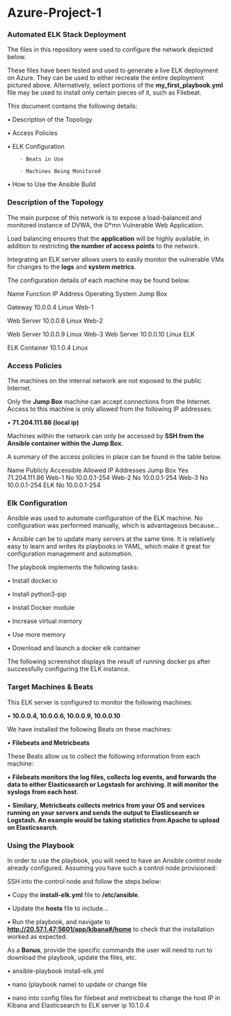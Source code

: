# Azure-Project-1

### Automated ELK Stack Deployment

The files in this repository were used to configure the network depicted below.







These files have been tested and used to generate a live ELK deployment on Azure. They can be used to either recreate the entire deployment pictured above. Alternatively, select portions of the **my_first_playbook.yml** file may be used to install only certain pieces of it, such as Filebeat.
      
This document contains the following details:
   
   • Description of the Topology
    
   • Access Policies 
   
   • ELK Configuration 
        
        ◦ Beats in Use 
        
        ◦ Machines Being Monitored 
   
   • How to Use the Ansible Build 

### Description of the Topology

The main purpose of this network is to expose a load-balanced and monitored instance of DVWA, the D*mn Vulnerable Web Application.

Load balancing ensures that the **application** will be highly available, in addition to restricting **the number of access points** to the network.
      
Integrating an ELK server allows users to easily monitor the vulnerable VMs for changes to the **logs** and **system metrics**.
      
The configuration details of each machine may be found below. 

Name
Function
IP Address
Operating System
Jump Box

Gateway
10.0.0.4
Linux
Web-1

Web Server
10.0.0.6
Linux
Web-2

Web Server
10.0.0.9
Linux
Web-3
Web Server
10.0.0.10
Linux
ELK

ELK Container
10.1.0.4
Linux

### Access Policies

The machines on the internal network are not exposed to the public Internet.

Only the **Jump Box** machine can accept connections from the Internet. Access to this machine is only allowed from the following IP addresses:
    
   • **71.204.111.86 (local ip)**

Machines within the network can only be accessed by **SSH from the Ansible container within the Jump Box**.
      
A summary of the access policies in place can be found in the table below.

Name
Publicly Accessible
Allowed IP Addresses
Jump Box
Yes
71.204.111.86
Web-1
No
10.0.0.1-254
Web-2
No
10.0.0.1-254
Web-3
No
10.0.0.1-254
ELK
No
10.0.0.1-254

### Elk Configuration

Ansible was used to automate configuration of the ELK machine. No configuration was performed manually, which is advantageous because...
    
   • Ansible can be to update many servers at the same time. It is relatively easy to learn and writes its playbooks in YAML, which make it great for configuration management and automation.

The playbook implements the following tasks:
    
   • Install docker.io
    
   • Install python3-pip
    
   • Install Docker module
    
   • Increase virtual memory
    
   • Use more memory
    
   • Download and launch a docker elk container

The following screenshot displays the result of running docker ps after successfully configuring the ELK instance.


### Target Machines & Beats

This ELK server is configured to monitor the following machines:
    
   • **10.0.0.4, 10.0.0.6, 10.0.0.9, 10.0.0.10** 

We have installed the following Beats on these machines:
    
   • **Filebeats and Metricbeats**
   
These Beats allow us to collect the following information from each machine:
    
   • **Filebeats monitors the log files, collects log events, and forwards the data to either           Elasticsearch or Logstash for archiving. It will monitor the syslogs from each host**.
    
   • **Similary, Metricbeats collects metrics from your OS and services running on your servers and sends the output to Elasticsearch or Logstash. An example would be taking statistics from Apache to upload on Elasticsearch**.

### Using the Playbook

In order to use the playbook, you will need to have an Ansible control node already configured. Assuming you have such a control node provisioned:

SSH into the control node and follow the steps below:
    
   • Copy the **install-elk.yml** file to **/etc/ansible**. 
   
   • Update the **hosts** file to include... 
  
   • Run the playbook, and navigate to **http://20.57.1.47:5601/app/kibana#/home** to check that the installation worked as expected. 
       


As a **Bonus**, provide the specific commands the user will need to run to download the playbook, update the files, etc.
    
   • ansible-playbook install-elk.yml
    
   • nano (playbook name) to update or change file
    
   • nano into config files for filebeat and metricbeat to change the host IP in Kibana and Elasticsearch to ELK server ip 10.1.0.4
